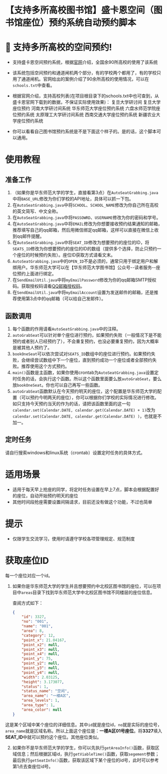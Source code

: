 # 【支持多所高校图书馆】盛卡恩空间（图书馆座位）预约系统自动预约脚本



# :school: 支持多所高校的空间预约!

- 支持盛卡恩空间预约系统，根据[官网](http://skalibrary.cn/)介绍，全国余90所高校的使用了该系统

- 该系统包括空间预约和通道闸机两个部分，有的学校两个都用了，有的学校只用了通道闸机。官网给出的案例介绍了90余所高校的使用情况，可以在`schools.txt`中查看。

- 根据官网介绍，支持高校列表(在项目根目录下的schools.txt中也可查到，从盛卡恩官网下载到的数据，不保证实际使用效果)：
复旦大学研讨间
  复旦大学座位预约
  河南大学研讨间系统
  华东师范大学座位预约系统
  六盘水师范学院座位预约系统
  太原理工大学研讨间系统
  西南交通大学座位预约系统
  新疆农业大学座位预约系统
  
- 你可以看看自己图书馆预约系统是不是下面这个样子的。是的话，这个脚本可以通用。

  
  
  

# 使用教程

## 准备工作

1. （如果你是华东师范大学的学生，直接看第3点）在`AutoSeatGrabbing.java`中将`BASE_URL`修改为你们学校的API地址，具体可以抓一下包。
2. 在`AutoSeatGrabbing.java`中将`SCHOOL`、`SCHOOL_NAME`修改为你自己所在高校的英文简写、中文全称。
3. 在`AutoSeatGrabbing.java`中将`PASSOWRD`、`USERNAME`修改为你的密码和学号。
4. 在`AutoSeatGrabbing.java`中将`EMAIL`修改为你想要接收预约结果通知的邮箱，推荐填写自己的qq邮箱，然后用微信绑定qq邮箱，这样可以直接在微信上收到qq邮件提醒。
5. 在`AutoSeatGrabbing.java`中将`SEAT_ID`修改为想要预约的座位的ID，将`SEATS_ID`修改为你想要预约的座位的ID的数组（提供多个选择，防止只预约一个座位的时候预约失败）。座位ID获取方式请看文末。
6. `AutoSeatGrabbing.java`中的`OPEN_ID`不是必须的，通常只用于绑定用户和解绑用户。华东师范大学可以在【华东师范大学图书馆】公众号--读者服务--座位预约上面进行绑定。
7. 在`SendEmailUtil.java`中将`myEmailPassword`修改为你的qq邮箱SMTP授权码。获取授权码请看[QQ邮箱授权码](https://blog.csdn.net/github_2011/article/details/82664560)。
8. 在`SendEmailUtil.java`中将`myEmailAccount`设置为发送邮件的邮箱，还是推荐使用第3点中的qq邮箱（可以给自己发邮件）。

## 函数调用

1. 每个函数的作用请看`AutoSeatGrabbing.java`中的注释。
2. `autoGrabSeat`可以针对单个座位进行预约，如果预约失败（一般情况下是不能预约或者别人已经预约了），不会重复预约，也没必要重复预约，因为大概率是被其他人预约了。
3. `bookOneSeat`可以依次尝试对`SEATS_ID`数组中的座位进行预约。如果预约失败，会继续尝试数组中下一个座位，直到预约成功一个座位或者全部预约失败。推荐使用这个方式预约。
4. `main()`函数是主函数，如果你使用crontab为`AutoSeatGrabbing.java`设置定时任务的话，会执行这个函数。所以这个函数里面要么放`autoGrabSeat`，要么放`bookOneSeat`。你也可以自己再写一些函数。
5. `autoGrabSeat`函数默认在今天预约明天的座位，这个配置是华东师范大学的配置（可以预约今明两天的座位），你可以根据你们学校的实际情况进行修改。如只支持今天预约当天的作为的话，请把该函数里面的这一句`calendar.set(Calendar.DATE, calendar.get(Calendar.DATE) + 1)`改为`calendar.set(Calendar.DATE, calendar.get(Calendar.DATE) )`，也就是不加一。

## 定时任务

请自行搜索windows和linux系统（crontab）设置定时任务的具体方式。



# 适用场景

- 适用于每天早上抢座的同学，将定时任务设置在早上7点，脚本会根据配置好的座位，自动开始预约明天的座位
- 其他时间段抢座需要设置间隔请求，目前还没有做这个功能，不过也简单



# 提示

- 仅限学生交流学习，使用时请遵守学校各项管理规定、规范制度



# 获取座位ID

每一个座位对应一个id。

1. 如果你是华东师范大学的学生并且想要预约中北校区图书馆的座位，可以在项目中`areas`目录下找到华东师范大学中北校区图书馆不同楼层的座位信息。

   查阅方式如下：

   ```json
   {
       "id": 3327,
       "no": "001",
       "name": "001",
       "area": 8,
       "category": 12,
       "point_x": 21.04167,
       "point_x2": null,
       "point_x3": null,
       "point_x4": null,
       "point_y": 75,
       "point_y2": null,
       "point_y3": null,
       "point_y4": null,
       "width": 2.03125,
       "height": 3.173077,
       "status": 1,
       "status_name": "空闲",
       "area_name": "一楼A区",
       "area_levels": 1,
       "area_type": 1,
       "area_color": null
   }
   ```

   

这是某个区域中某个座位的详细信息。其中`id`就是座位id，`no`就是实际的座位号，`area_name`就是区域名称。所以上面这个座位是：**一楼A区01号座位**。将**3327**填入**SEAT_ID**中就可以预约这个座位。其他座位类似。

2. 如果你不是华东师范大学的学生，你可以先执行`getAreaInfo()`函数，获取区域信息；然后根据区域id，执行`getViableTime()`函数，获取`segement`参数；最后执行`getSeatInfo()`函数，获取该区域下某个座位的id号，此时可以参考第1点去查座位id号。